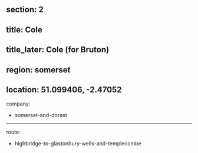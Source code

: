 section: 2
----
title: Cole
----
title_later: Cole (for Bruton)
----
region: somerset
----
location: 51.099406, -2.47052
----
company:
- somerset-and-dorset
----
route:
- highbridge-to-glastonbury-wells-and-templecombe
